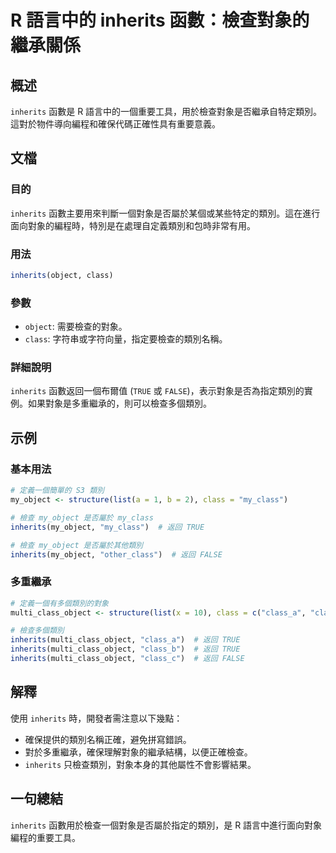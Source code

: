 <!--
Meta Description: # R 語言中的 inherits 函數：檢查對象的繼承關係 ## 概述 `inherits` 函數是 R 語言中的一個重要工具，用於檢查對象是否繼承自特定類別。這對於物件導向編程和確保代碼正確性具有重要意義。 ## 文檔 ### 目的 `inherits` 函數主要用來判斷一個對象是否屬於某個或某...
Meta Keywords: inherits, my_object, class, true, multi_class_object
-->

# R 語言中的 inherits 函數：檢查對象的繼承關係

## 概述
`inherits` 函數是 R 語言中的一個重要工具，用於檢查對象是否繼承自特定類別。這對於物件導向編程和確保代碼正確性具有重要意義。

## 文檔
### 目的
`inherits` 函數主要用來判斷一個對象是否屬於某個或某些特定的類別。這在進行面向對象的編程時，特別是在處理自定義類別和包時非常有用。

### 用法
```R
inherits(object, class)
```

### 參數
- `object`: 需要檢查的對象。
- `class`: 字符串或字符向量，指定要檢查的類別名稱。

### 詳細說明
`inherits` 函數返回一個布爾值 (`TRUE` 或 `FALSE`)，表示對象是否為指定類別的實例。如果對象是多重繼承的，則可以檢查多個類別。

## 示例
### 基本用法
```R
# 定義一個簡單的 S3 類別
my_object <- structure(list(a = 1, b = 2), class = "my_class")

# 檢查 my_object 是否屬於 my_class
inherits(my_object, "my_class")  # 返回 TRUE

# 檢查 my_object 是否屬於其他類別
inherits(my_object, "other_class")  # 返回 FALSE
```

### 多重繼承
```R
# 定義一個有多個類別的對象
multi_class_object <- structure(list(x = 10), class = c("class_a", "class_b"))

# 檢查多個類別
inherits(multi_class_object, "class_a")  # 返回 TRUE
inherits(multi_class_object, "class_b")  # 返回 TRUE
inherits(multi_class_object, "class_c")  # 返回 FALSE
```

## 解釋
使用 `inherits` 時，開發者需注意以下幾點：
- 確保提供的類別名稱正確，避免拼寫錯誤。
- 對於多重繼承，確保理解對象的繼承結構，以便正確檢查。
- `inherits` 只檢查類別，對象本身的其他屬性不會影響結果。

## 一句總結
`inherits` 函數用於檢查一個對象是否屬於指定的類別，是 R 語言中進行面向對象編程的重要工具。